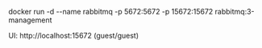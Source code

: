 docker run -d --name rabbitmq -p 5672:5672 -p 15672:15672 rabbitmq:3-management

UI: 
http://localhost:15672 (guest/guest)


